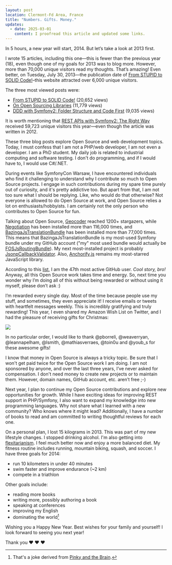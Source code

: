 ```yaml
---
layout: post
location: Clermont-Fd Area, France
title: "Numbers. Gifts. Money."
updates:
  - date: 2025-03-01
    content: I proofread this article and updated some links.
---
```


In 5 hours, a new year will start, 2014. But let’s take a look at 2013 first.

I wrote 15 articles, including this one—this is fewer than the previous year
(18), even though one of my goals for 2013 was to blog more. However, more than
70,000 unique visitors read my thoughts. That’s amazing! Even better, on
Tuesday, July 30, 2013—the publication date of [From STUPID to SOLID
Code!](/2013/07/30/from-stupid-to-solid-code/)–this website attracted over 6,000
unique visitors.

The three most viewed posts were:

- [From STUPID to SOLID Code!](/2013/07/30/from-stupid-to-solid-code/) (20,652
  views)
- [On Open Sourcing Libraries](/2013/07/04/on-open-sourcing-libraries/) (11,779
  views)
- [DDD with Symfony2: Folder Structure and Code
  First](/2013/08/07/ddd-with-symfony2-folder-structure-and-code-first/) (9,035
  views)

It is worth mentioning that [REST APIs with Symfony2: The Right
Way](/2012/08/02/rest-apis-with-symfony2-the-right-way/) received 59,723 unique
visitors this year—even though the article was written in 2012.

These three blog posts explore Open Source and web development topics. Today, I
must confess that I am not a PHP/web developer, I am not even a developer. I am
a PhD student. My daily job is related to industrial computing and software
testing. I don't do programming, and if I would have to, I would use C#/.NET.

During events like SymfonyCon Warsaw, I have encountered individuals who find it
challenging to understand why I contribute so much to Open Source projects. I
engage in such contributions during my spare time purely out of curiosity, and
it's pretty addictive too. But apart from that, I am not too sure what I should
be replying. Like, who would do that otherwise? Not everyone is allowed to do
Open Source at work, and Open Source relies a lot on enthusiasts/hobbyists. I am
certainly not the only person who contributes to Open Source for fun.

Talking about Open Source, [Geocoder](https://github.com/geocoder-php/Geocoder)
reached 1200+ stargazers, while
[Negotiation](https://github.com/willdurand/Negotiation) has been installed more
than 116,000 times, and
[BazingaJsTranslationBundle](https://github.com/willdurand/BazingaJsTranslationBundle)
has been installed more than 77,000 times. This means that
BazingaJsTranslationBundle is my most-used Symfony bundle under my GitHub
account ("my" most used bundle would actually be
[FOSJsRoutingBundle](https://github.com/FriendsOfSymfony/FOSJsRoutingBundle)).
My next most-installed project is probably
[JsonpCallbackValidator](https://github.com/willdurand/JsonpCallbackValidator).
Also, [Anchorify.js](https://github.com/willdurand/anchorify.js) remains my
most-starred JavaScript library.

According to this [list](https://gist.github.com/paulmillr/2657075), I am the
47th most active GitHub user. _Cool story, bro!_ Anyway, all this Open Source
work takes time and energy. So, next time you wonder why I’m doing all of this
without being rewarded or without using it myself, please don’t ask :)

I’m rewarded every single day. Most of the time because people use my stuff, and
sometimes, they even appreciate it! I receive emails or tweets with heartfelt
messages weekly. This is incredibly gratifying and truly rewarding! This year, I
even shared my Amazon Wish List on Twitter, and I had the pleasure of receiving
gifts for Christmas:

![](/images/gifts.jpg)

In no particular order, I would like to thank @pborreli, @weaverryan,
@leannapelham, @lsmith, @mathiasverraes, @toin0u and @youb_s for these awesome
gifts!

I know that money in Open Source is always a tricky topic. Be sure that I won't
get paid twice for the Open Source work I am doing. I am not sponsored by
anyone, and over the last three years, I’ve never asked for compensation. I
don't need money to create new projects or to maintain them. However, domain
names, GitHub account, etc. aren’t free ;-)

Next year, I plan to continue my Open Source contributions and explore new
opportunities for growth. While I have exciting ideas for improving REST support
in PHP/Symfony, I also want to expand my knowledge into new programming
languages. Why not share what I learned with a new community? Who knows where it
might lead? Additionally, I have a number of books to read and am committed to
writing thoughtful reviews for each one.

On a personal plan, I lost 15 kilograms in 2013. This was part of my new
lifestyle changes. I stopped drinking alcohol. I'm also getting into
[flexitarianism](https://en.wikipedia.org/wiki/Semi-vegetarianism). I feel much
better now and enjoy a more balanced diet. My fitness routine includes running,
mountain biking, squash, and soccer. I have three goals for 2014:

- run 10 kilometers in under 40 minutes
- swim faster and improve endurance (~2 km)
- compete in a triathlon

Other goals include:

- reading more books
- writing more, possibly authoring a book
- speaking at conferences
- improving my English
- dominating the world[^1]

Wishing you a Happy New Year. Best wishes for your family and yourself! I look
forward to seeing you next year!

Thank you &hearts; &hearts; &hearts;

[^1]: That's a joke derived from [Pinky and the
    Brain](https://en.wikipedia.org/wiki/Pinky_and_the_Brain).
